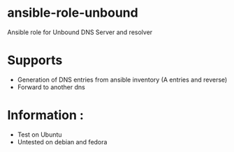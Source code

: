 ansible-role-unbound
====================

Ansible role for Unbound DNS Server and resolver


# Supports 
- Generation of DNS entries from ansible inventory (A entries and reverse)
- Forward to another dns

# Information :
- Test on Ubuntu
- Untested on debian and fedora
